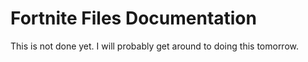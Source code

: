 # Fortnite Files Documentation

This is not done yet. I will probably get around to doing this tomorrow.